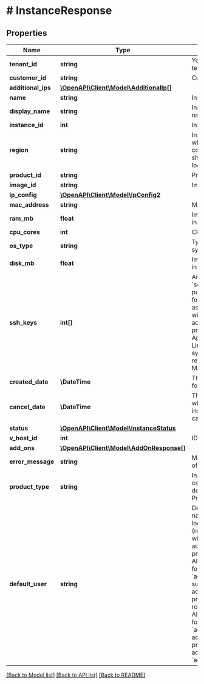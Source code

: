 # # InstanceResponse

## Properties

Name | Type | Description | Notes
------------ | ------------- | ------------- | -------------
**tenant_id** | **string** | Your customer tenant id |
**customer_id** | **string** | Customer ID |
**additional_ips** | [**\OpenAPI\Client\Model\AdditionalIp[]**](AdditionalIp.md) |  |
**name** | **string** | Instance Name |
**display_name** | **string** | Instance display name |
**instance_id** | **int** | Instance ID |
**region** | **string** | Instance Region where the compute instance should be located. |
**product_id** | **string** | Product ID |
**image_id** | **string** | Image&#39;s id |
**ip_config** | [**\OpenAPI\Client\Model\IpConfig2**](IpConfig2.md) |  | [optional]
**mac_address** | **string** | MAC Address |
**ram_mb** | **float** | Image RAM size in MB |
**cpu_cores** | **int** | CPU core count |
**os_type** | **string** | Type of operating system (OS) |
**disk_mb** | **float** | Image Disk size in MB |
**ssh_keys** | **int[]** | Array of &#x60;secretId&#x60;s of public SSH keys for logging into as &#x60;defaultUser&#x60; with administrator/root privileges. Applies to Linux/BSD systems. Please refer to Secrets Management API. |
**created_date** | **\DateTime** | The creation date for the instance |
**cancel_date** | **\DateTime** | The date on which the instance will be cancelled |
**status** | [**\OpenAPI\Client\Model\InstanceStatus**](InstanceStatus.md) |  |
**v_host_id** | **int** | ID of host system |
**add_ons** | [**\OpenAPI\Client\Model\AddOnResponse[]**](AddOnResponse.md) |  |
**error_message** | **string** | Message in case of an error. | [optional]
**product_type** | **string** | Instance&#39;s category depending on Product Id |
**default_user** | **string** | Default user name created for login during (re-)installation with administrative privileges. Allowed values for Linux/BSD are &#x60;admin&#x60; (use sudo to apply administrative privileges like root) or &#x60;root&#x60;. Allowed values for Windows are &#x60;admin&#x60; (has administrative privileges like administrator) or &#x60;administrator&#x60;. |

[[Back to Model list]](../../README.md#models) [[Back to API list]](../../README.md#endpoints) [[Back to README]](../../README.md)
